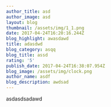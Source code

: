 ```yaml
---
author_title: asd
author_image: asd
layout: blog
thumbnail: /assets/img/1_1.png
date: 2017-04-24T16:20:16.244Z
blog_highlight: awasdawd
title: adasdwd
blog_category: asqq
blog_title: assd
rating: '5'
publish_date: 2017-04-24T16:38:07.954Z
blog_image: /assets/img/clock.png
author_name: asdf
blog_description: awdsad
---
```

asdasdsadawd
